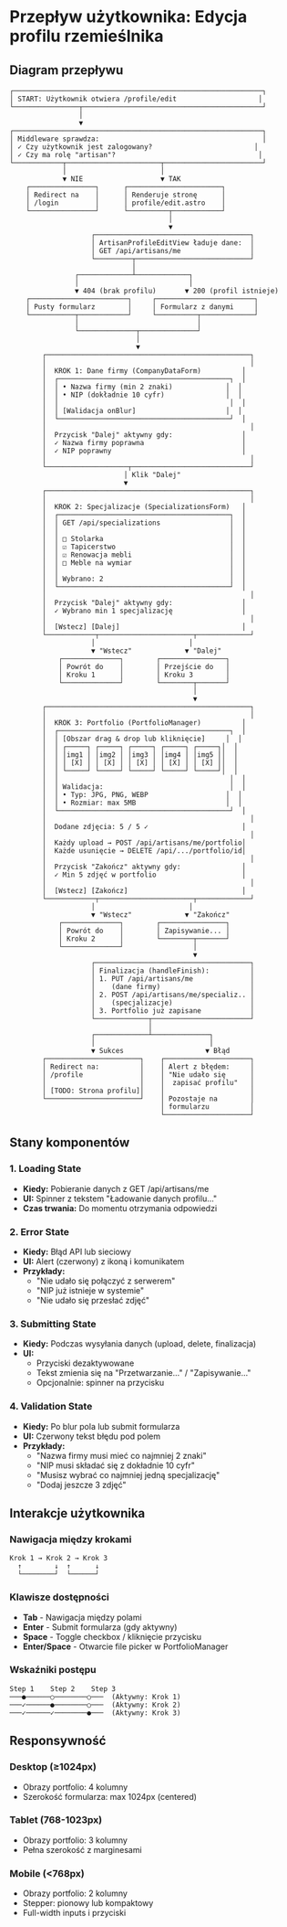 # Przepływ użytkownika: Edycja profilu rzemieślnika

## Diagram przepływu

```
┌─────────────────────────────────────────────────────────────┐
│ START: Użytkownik otwiera /profile/edit                    │
└────────────────┬────────────────────────────────────────────┘
                 │
                 ▼
┌─────────────────────────────────────────────────────────────┐
│ Middleware sprawdza:                                        │
│ ✓ Czy użytkownik jest zalogowany?                         │
│ ✓ Czy ma rolę "artisan"?                                   │
└────────────┬───────────────────────┬────────────────────────┘
             │                       │
             ▼ NIE                   ▼ TAK
    ┌────────────────┐      ┌───────────────────────┐
    │ Redirect na    │      │ Renderuje stronę      │
    │ /login         │      │ profile/edit.astro    │
    └────────────────┘      └──────────┬────────────┘
                                       │
                                       ▼
                    ┌──────────────────────────────────────┐
                    │ ArtisanProfileEditView ładuje dane:  │
                    │ GET /api/artisans/me                 │
                    └─────────┬────────────────────────────┘
                              │
                ┌─────────────┴─────────────┐
                │                           │
                ▼ 404 (brak profilu)       ▼ 200 (profil istnieje)
    ┌────────────────────────┐     ┌────────────────────────┐
    │ Pusty formularz        │     │ Formularz z danymi     │
    └───────────┬────────────┘     └──────────┬─────────────┘
                │                             │
                └──────────────┬──────────────┘
                               │
                               ▼
        ┌──────────────────────────────────────────────────┐
        │                                                  │
        │  KROK 1: Dane firmy (CompanyDataForm)          │
        │  ┌──────────────────────────────────────────┐  │
        │  │ • Nazwa firmy (min 2 znaki)             │  │
        │  │ • NIP (dokładnie 10 cyfr)               │  │
        │  │                                          │  │
        │  │ [Walidacja onBlur]                      │  │
        │  └──────────────────────────────────────────┘  │
        │                                                  │
        │  Przycisk "Dalej" aktywny gdy:                 │
        │  ✓ Nazwa firmy poprawna                        │
        │  ✓ NIP poprawny                                │
        │                                                  │
        └────────────────────┬─────────────────────────────┘
                            │ Klik "Dalej"
                            ▼
        ┌──────────────────────────────────────────────────┐
        │                                                  │
        │  KROK 2: Specjalizacje (SpecializationsForm)   │
        │  ┌──────────────────────────────────────────┐  │
        │  │ GET /api/specializations                 │  │
        │  │                                          │  │
        │  │ □ Stolarka                               │  │
        │  │ ☑ Tapicerstwo                            │  │
        │  │ ☑ Renowacja mebli                        │  │
        │  │ □ Meble na wymiar                        │  │
        │  │                                          │  │
        │  │ Wybrano: 2                               │  │
        │  └──────────────────────────────────────────┘  │
        │                                                  │
        │  Przycisk "Dalej" aktywny gdy:                 │
        │  ✓ Wybrano min 1 specjalizację                 │
        │                                                  │
        │  [Wstecz] [Dalej]                              │
        └────────────┬───────────────────────┬─────────────┘
                    │                       │
                    ▼ "Wstecz"             ▼ "Dalej"
            ┌──────────────┐        ┌────────────────┐
            │ Powrót do    │        │ Przejście do   │
            │ Kroku 1      │        │ Kroku 3        │
            └──────────────┘        └────────┬───────┘
                                             │
                                             ▼
        ┌──────────────────────────────────────────────────┐
        │                                                  │
        │  KROK 3: Portfolio (PortfolioManager)          │
        │  ┌──────────────────────────────────────────┐  │
        │  │ [Obszar drag & drop lub kliknięcie]     │  │
        │  │ ┌─────┐ ┌─────┐ ┌─────┐ ┌─────┐ ┌─────┐│  │
        │  │ │img1 │ │img2 │ │img3 │ │img4 │ │img5 ││  │
        │  │ │ [X] │ │ [X] │ │ [X] │ │ [X] │ │ [X] ││  │
        │  │ └─────┘ └─────┘ └─────┘ └─────┘ └─────┘│  │
        │  │                                          │  │
        │  │ Walidacja:                               │  │
        │  │ • Typ: JPG, PNG, WEBP                   │  │
        │  │ • Rozmiar: max 5MB                      │  │
        │  └──────────────────────────────────────────┘  │
        │                                                  │
        │  Dodane zdjęcia: 5 / 5 ✓                       │
        │                                                  │
        │  Każdy upload → POST /api/artisans/me/portfolio│
        │  Każde usunięcie → DELETE /api/.../portfolio/id│
        │                                                  │
        │  Przycisk "Zakończ" aktywny gdy:               │
        │  ✓ Min 5 zdjęć w portfolio                     │
        │                                                  │
        │  [Wstecz] [Zakończ]                            │
        └────────────┬───────────────────────┬─────────────┘
                    │                       │
                    ▼ "Wstecz"             ▼ "Zakończ"
            ┌──────────────┐        ┌────────────────┐
            │ Powrót do    │        │ Zapisywanie... │
            │ Kroku 2      │        └────────┬───────┘
            └──────────────┘                 │
                                             ▼
                    ┌──────────────────────────────────────┐
                    │ Finalizacja (handleFinish):          │
                    │ 1. PUT /api/artisans/me              │
                    │    (dane firmy)                      │
                    │ 2. POST /api/artisans/me/specializ.. │
                    │    (specjalizacje)                   │
                    │ 3. Portfolio już zapisane            │
                    └─────────────┬────────────────────────┘
                                  │
                    ┌─────────────┴──────────────┐
                    │                            │
                    ▼ Sukces                    ▼ Błąd
        ┌───────────────────────┐    ┌─────────────────────┐
        │ Redirect na:          │    │ Alert z błędem:     │
        │ /profile              │    │ "Nie udało się      │
        │                       │    │  zapisać profilu"   │
        │ [TODO: Strona profilu]│    │                     │
        └───────────────────────┘    │ Pozostaje na        │
                                     │ formularzu          │
                                     └─────────────────────┘
```

## Stany komponentów

### 1. Loading State

- **Kiedy:** Pobieranie danych z GET /api/artisans/me
- **UI:** Spinner z tekstem "Ładowanie danych profilu..."
- **Czas trwania:** Do momentu otrzymania odpowiedzi

### 2. Error State

- **Kiedy:** Błąd API lub sieciowy
- **UI:** Alert (czerwony) z ikoną i komunikatem
- **Przykłady:**
  - "Nie udało się połączyć z serwerem"
  - "NIP już istnieje w systemie"
  - "Nie udało się przesłać zdjęć"

### 3. Submitting State

- **Kiedy:** Podczas wysyłania danych (upload, delete, finalizacja)
- **UI:**
  - Przyciski dezaktywowane
  - Tekst zmienia się na "Przetwarzanie..." / "Zapisywanie..."
  - Opcjonalnie: spinner na przycisku

### 4. Validation State

- **Kiedy:** Po blur pola lub submit formularza
- **UI:** Czerwony tekst błędu pod polem
- **Przykłady:**
  - "Nazwa firmy musi mieć co najmniej 2 znaki"
  - "NIP musi składać się z dokładnie 10 cyfr"
  - "Musisz wybrać co najmniej jedną specjalizację"
  - "Dodaj jeszcze 3 zdjęć"

## Interakcje użytkownika

### Nawigacja między krokami

```
Krok 1 → Krok 2 → Krok 3
  ↑        ↓  ↑      ↓
  └────────┘  └──────┘
```

### Klawisze dostępności

- **Tab** - Nawigacja między polami
- **Enter** - Submit formularza (gdy aktywny)
- **Space** - Toggle checkbox / kliknięcie przycisku
- **Enter/Space** - Otwarcie file picker w PortfolioManager

### Wskaźniki postępu

```
Step 1    Step 2    Step 3
───●──────○────────○───  (Aktywny: Krok 1)
───✓──────●────────○───  (Aktywny: Krok 2)
───✓──────✓────────●───  (Aktywny: Krok 3)
```

## Responsywność

### Desktop (≥1024px)

- Obrazy portfolio: 4 kolumny
- Szerokość formularza: max 1024px (centered)

### Tablet (768-1023px)

- Obrazy portfolio: 3 kolumny
- Pełna szerokość z marginesami

### Mobile (<768px)

- Obrazy portfolio: 2 kolumny
- Stepper: pionowy lub kompaktowy
- Full-width inputs i przyciski
